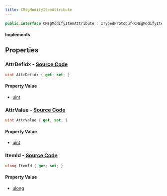 ```yaml
---
title: CMsgModifyItemAttribute
---
```


```csharp
public interface CMsgModifyItemAttribute : ITypedProtobuf<CMsgModifyItemAttribute>, INativeHandle
```

#### Implements

## Properties

### **AttrDefidx** - [Source Code](https://github.com/swiftly-solution/swiftlys2/blob/main/managed/src/SwiftlyS2.Generated/Protobufs/Interfaces/CMsgModifyItemAttribute.cs#L16)

```csharp
uint AttrDefidx { get; set; }
```

#### Property Value

- [uint](https://learn.microsoft.com/dotnet/api/system.uint32)

### **AttrValue** - [Source Code](https://github.com/swiftly-solution/swiftlys2/blob/main/managed/src/SwiftlyS2.Generated/Protobufs/Interfaces/CMsgModifyItemAttribute.cs#L19)

```csharp
uint AttrValue { get; set; }
```

#### Property Value

- [uint](https://learn.microsoft.com/dotnet/api/system.uint32)

### **ItemId** - [Source Code](https://github.com/swiftly-solution/swiftlys2/blob/main/managed/src/SwiftlyS2.Generated/Protobufs/Interfaces/CMsgModifyItemAttribute.cs#L13)

```csharp
ulong ItemId { get; set; }
```

#### Property Value

- [ulong](https://learn.microsoft.com/dotnet/api/system.uint64)

